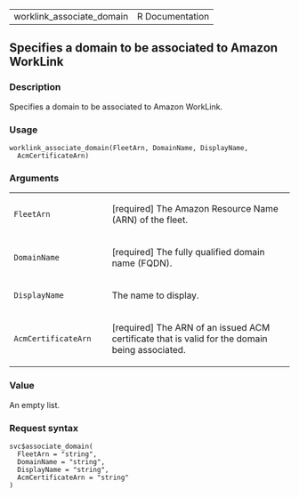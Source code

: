 <table style="width: 100%;">
<tbody>
<tr class="odd">
<td>worklink_associate_domain</td>
<td style="text-align: right;">R Documentation</td>
</tr>
</tbody>
</table>

## Specifies a domain to be associated to Amazon WorkLink

### Description

Specifies a domain to be associated to Amazon WorkLink.

### Usage

    worklink_associate_domain(FleetArn, DomainName, DisplayName,
      AcmCertificateArn)

### Arguments

<table>
<colgroup>
<col style="width: 35%" />
<col style="width: 65%" />
</colgroup>
<tbody>
<tr class="odd">
<td><code id="worklink_associate_domain_:_FleetArn">FleetArn</code></td>
<td><p>[required] The Amazon Resource Name (ARN) of the fleet.</p></td>
</tr>
<tr class="even">
<td><code
id="worklink_associate_domain_:_DomainName">DomainName</code></td>
<td><p>[required] The fully qualified domain name (FQDN).</p></td>
</tr>
<tr class="odd">
<td><code
id="worklink_associate_domain_:_DisplayName">DisplayName</code></td>
<td><p>The name to display.</p></td>
</tr>
<tr class="even">
<td><code
id="worklink_associate_domain_:_AcmCertificateArn">AcmCertificateArn</code></td>
<td><p>[required] The ARN of an issued ACM certificate that is valid for
the domain being associated.</p></td>
</tr>
</tbody>
</table>

### Value

An empty list.

### Request syntax

    svc$associate_domain(
      FleetArn = "string",
      DomainName = "string",
      DisplayName = "string",
      AcmCertificateArn = "string"
    )
